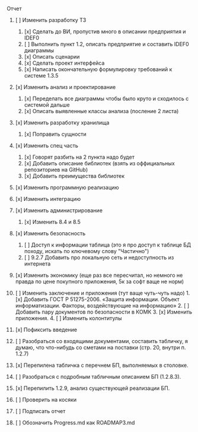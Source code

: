 ﻿Отчет

1.  [ ] Изменить разработку ТЗ
	1. [x] Сделать до ВИ, пропустив много в описании предприятия и IDEF0
	2. [ ] Выполнить пункт 1.2, описать предприятие и составить IDEF0 диаграммы
	3. [x] Описать сценарии
	4. [x] Сделать проект интерфейса
	5. [x] Написать окончательную формулировку требований к системе 1.3.5
2.  [x] Изменить анализ и проектирование

	1. [x] Переделать все диаграммы чтобы было круто и сходилось с системой дальше
	2. [x] Описать выявленные классы анализа (посление 2 листа)
3.  [x] Изменить разработку хранилища
	1. [x] Поправить сущности
4.  [x] Изменить спец часть
	1. [x] Говорят разбить на 2 пункта надо будет
	2. [x] Добавить описание библиотек (взять из оффициальных репозиториев на GitHub)
	3. [x] Добавить преимущества библиотек
5.  [x] Изменить программную реализацию
6.  [x] Изменить интеграцию
7.  [x] Изменить администрирование
	1. [x] Изменить 8.4 и 8.5
8.  [x] Изменить безопасность
	1. [ ] Доступ к информации таблица (это я про доступ к таблице БД походу, искать по ключевому слову "Частично")
	2. [ ] 9.2.7 Добавить про локальную сеть и недоступность из интернета 
9.  [x] Изменить экономику (еще раз все пересчитал, но немного не правда по цене покупного приложения, 5к за софт ваще не норм)
10.  [ ] Изменить заключение и приложения (тут ваще чуть-чуть надо)
	1. [x] Добавить ГОСТ Р 51275-2006. «Защита информации. Объект информатизации. Факторы, воздействующие на информацию»
	2. [ ] Добавить пару документов по безопасности в КОМК
	3. [x] Изменить приложения.
	4. [ ] Изменить колонтитулы
11.  [x] Пофиксить введение
12.  [ ] Разобраться со входящими документами, составить табличку, я думаю, что что-нибудь со сметами на поставки (стр. 20, внутри п. 1.2.7)
13.  [x] Перепилена табличка с перечнем БП, выполняемых в столовке.
14.  [ ] Разобраться с подробным табличным описанием БП (1.2.8.3).
15.  [x] Перепилить 1.2.9, анализ существующей реализации БП.
16.  [ ] Проверить на косяки
17.  [ ] Подписать отчет
18.  [ ] Обозначить Progress.md как ROADMAP3.md

